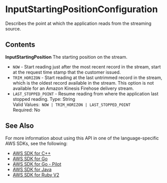 # InputStartingPositionConfiguration<a name="API_InputStartingPositionConfiguration"></a>

Describes the point at which the application reads from the streaming source\.

## Contents<a name="API_InputStartingPositionConfiguration_Contents"></a>

 **InputStartingPosition**   <a name="analytics-Type-InputStartingPositionConfiguration-InputStartingPosition"></a>
The starting position on the stream\.  
+  `NOW` \- Start reading just after the most recent record in the stream, start at the request time stamp that the customer issued\.
+  `TRIM_HORIZON` \- Start reading at the last untrimmed record in the stream, which is the oldest record available in the stream\. This option is not available for an Amazon Kinesis Firehose delivery stream\.
+  `LAST_STOPPED_POINT` \- Resume reading from where the application last stopped reading\.
Type: String  
Valid Values:` NOW | TRIM_HORIZON | LAST_STOPPED_POINT`   
Required: No

## See Also<a name="API_InputStartingPositionConfiguration_SeeAlso"></a>

For more information about using this API in one of the language\-specific AWS SDKs, see the following:
+  [AWS SDK for C\+\+](https://docs.aws.amazon.com/goto/SdkForCpp/kinesisanalytics-2015-08-14/InputStartingPositionConfiguration) 
+  [AWS SDK for Go](https://docs.aws.amazon.com/goto/SdkForGoV1/kinesisanalytics-2015-08-14/InputStartingPositionConfiguration) 
+  [AWS SDK for Go \- Pilot](https://docs.aws.amazon.com/goto/SdkForGoPilot/kinesisanalytics-2015-08-14/InputStartingPositionConfiguration) 
+  [AWS SDK for Java](https://docs.aws.amazon.com/goto/SdkForJava/kinesisanalytics-2015-08-14/InputStartingPositionConfiguration) 
+  [AWS SDK for Ruby V2](https://docs.aws.amazon.com/goto/SdkForRubyV2/kinesisanalytics-2015-08-14/InputStartingPositionConfiguration) 